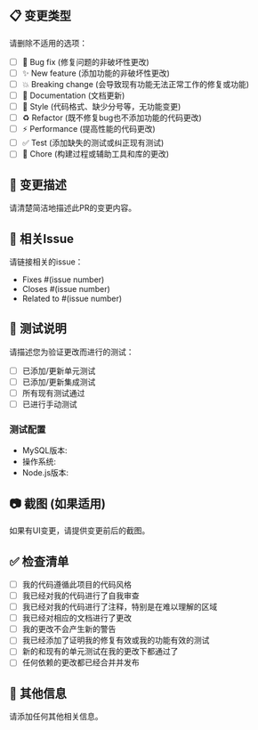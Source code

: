 ## 📋 变更类型
请删除不适用的选项：

- [ ] 🐛 Bug fix (修复问题的非破坏性更改)
- [ ] ✨ New feature (添加功能的非破坏性更改)
- [ ] 💥 Breaking change (会导致现有功能无法正常工作的修复或功能)
- [ ] 📝 Documentation (文档更新)
- [ ] 🎨 Style (代码格式、缺少分号等，无功能变更)
- [ ] ♻️ Refactor (既不修复bug也不添加功能的代码更改)
- [ ] ⚡ Performance (提高性能的代码更改)
- [ ] ✅ Test (添加缺失的测试或纠正现有测试)
- [ ] 🔧 Chore (构建过程或辅助工具和库的更改)

## 📝 变更描述
请清楚简洁地描述此PR的变更内容。

## 🔗 相关Issue
请链接相关的issue：
- Fixes #(issue number)
- Closes #(issue number)
- Related to #(issue number)

## 🧪 测试说明
请描述您为验证更改而进行的测试：

- [ ] 已添加/更新单元测试
- [ ] 已添加/更新集成测试
- [ ] 所有现有测试通过
- [ ] 已进行手动测试

### 测试配置
- MySQL版本: 
- 操作系统: 
- Node.js版本: 

## 📷 截图 (如果适用)
如果有UI变更，请提供变更前后的截图。

## ✅ 检查清单
- [ ] 我的代码遵循此项目的代码风格
- [ ] 我已经对我的代码进行了自我审查
- [ ] 我已经对我的代码进行了注释，特别是在难以理解的区域
- [ ] 我已经对相应的文档进行了更改
- [ ] 我的更改不会产生新的警告
- [ ] 我已经添加了证明我的修复有效或我的功能有效的测试
- [ ] 新的和现有的单元测试在我的更改下都通过了
- [ ] 任何依赖的更改都已经合并并发布

## 📝 其他信息
请添加任何其他相关信息。
